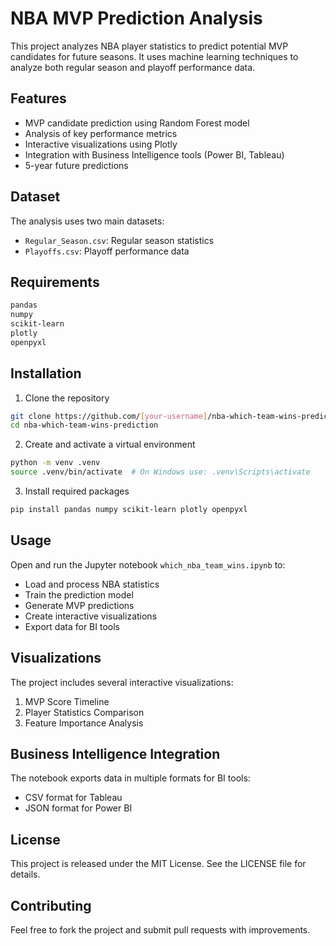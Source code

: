 # NBA MVP Prediction Analysis

This project analyzes NBA player statistics to predict potential MVP candidates for future seasons. It uses machine learning techniques to analyze both regular season and playoff performance data.

## Features

- MVP candidate prediction using Random Forest model
- Analysis of key performance metrics
- Interactive visualizations using Plotly
- Integration with Business Intelligence tools (Power BI, Tableau)
- 5-year future predictions

## Dataset

The analysis uses two main datasets:
- `Regular_Season.csv`: Regular season statistics
- `Playoffs.csv`: Playoff performance data

## Requirements

```bash
pandas
numpy
scikit-learn
plotly
openpyxl
```

## Installation

1. Clone the repository
```bash
git clone https://github.com/[your-username]/nba-which-team-wins-prediction.git
cd nba-which-team-wins-prediction
```

2. Create and activate a virtual environment
```bash
python -m venv .venv
source .venv/bin/activate  # On Windows use: .venv\Scripts\activate
```

3. Install required packages
```bash
pip install pandas numpy scikit-learn plotly openpyxl
```

## Usage

Open and run the Jupyter notebook `which_nba_team_wins.ipynb` to:
- Load and process NBA statistics
- Train the prediction model
- Generate MVP predictions
- Create interactive visualizations
- Export data for BI tools

## Visualizations

The project includes several interactive visualizations:
1. MVP Score Timeline
2. Player Statistics Comparison
3. Feature Importance Analysis

## Business Intelligence Integration

The notebook exports data in multiple formats for BI tools:
- CSV format for Tableau
- JSON format for Power BI

## License

This project is released under the MIT License. See the LICENSE file for details.

## Contributing

Feel free to fork the project and submit pull requests with improvements.
